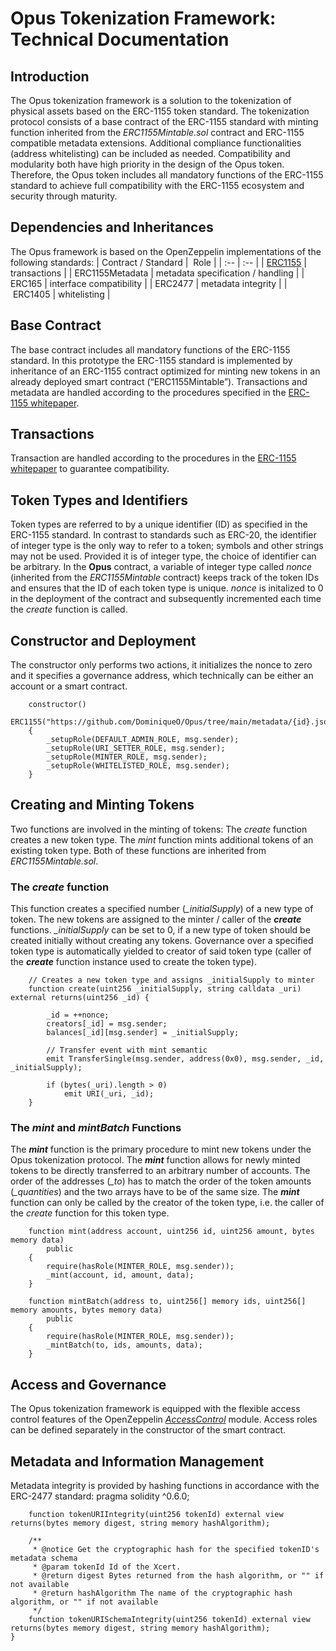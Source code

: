 # Opus Tokenization Framework: Technical Documentation

## Introduction
The Opus tokenization framework is a solution to the tokenization of physical assets based on the ERC-1155 token standard. The tokenization protocol consists of a base contract of the ERC-1155 standard with minting function inherited from the *ERC1155Mintable.sol* contract and ERC-1155 compatible metadata extensions. Additional compliance functionalities (address whitelisting) can be included as needed. Compatibility and modularity both have high priority in the design of the Opus token. Therefore, the Opus token includes all mandatory functions of the ERC-1155 standard to achieve full compatibility with the ERC-1155 ecosystem and security through maturity. 

## Dependencies and Inheritances
The Opus framework is based on the OpenZeppelin implementations of the following standards:
| Contract / Standard |  Role |
| :-- | :-- |
| [ERC1155](https://eips.ethereum.org/EIPS/eip-1155) | transactions |
| ERC1155Metadata | metadata specification / handling |
| ERC165 | interface compatibility |
| ERC2477 | metadata integrity |
| ERC1405 | whitelisting |

## Base Contract

The base contract includes all mandatory functions of the ERC-1155 standard. In this prototype the ERC-1155 standard is implemented by inheritance of an ERC-1155 contract optimized for minting new tokens in an already deployed smart contract (“ERC1155Mintable”). Transactions and metadata are handled according to the procedures specified in the [ERC-1155 whitepaper](https://eips.ethereum.org/EIPS/eip-1155). 


## Transactions
Transaction are handled according to the procedures in the [ERC-1155 whitepaper](https://eips.ethereum.org/EIPS/eip-1155) to guarantee compatibility. 

## Token Types and Identifiers
Token types are referred to by a unique identifier (ID) as specified in the ERC-1155 standard. In contrast to standards such as ERC-20, the identifier of integer type is the only way to refer to a token; symbols and other strings may not be used. Provided it is of integer type, the choice of identifier can be arbitrary. In the **Opus** contract, a variable of integer type called *nonce* (inherited from the *ERC1155Mintable* contract) keeps track of the token IDs and ensures that the ID of each token type is unique. *nonce* is initalized to 0 in the deployment of the contract and subsequently incremented each time the *create* function is called.

## Constructor and Deployment

The constructor only performs two actions, it initializes the nonce to zero and it specifies a governance address, which technically can be either an account or a smart contract. 
```solidity
    constructor()
        ERC1155("https://github.com/DominiqueO/Opus/tree/main/metadata/{id}.json")
    {
        _setupRole(DEFAULT_ADMIN_ROLE, msg.sender);
        _setupRole(URI_SETTER_ROLE, msg.sender);
        _setupRole(MINTER_ROLE, msg.sender);
        _setupRole(WHITELISTED_ROLE, msg.sender);
    }
```

## Creating and Minting Tokens
Two functions are involved in the minting of tokens: The *create* function creates a new token type. The *mint* function mints additional tokens of an existing token type. Both of these functions are inherited from *ERC1155Mintable.sol*. 

### The ***create*** function
This function creates a specified number (*_initialSupply*) of a new type of token. The new tokens are assigned to the minter / caller of the ***create*** functions. *_initialSupply* can be set to 0, if a new type of token should be created initially without creating any tokens. Governance over a specified token type is automatically yielded to creator of said token type (caller of the ***create*** function instance used to create the token type). 

```solidity
    // Creates a new token type and assigns _initialSupply to minter
    function create(uint256 _initialSupply, string calldata _uri) external returns(uint256 _id) {

        _id = ++nonce;
        creators[_id] = msg.sender;
        balances[_id][msg.sender] = _initialSupply;

        // Transfer event with mint semantic
        emit TransferSingle(msg.sender, address(0x0), msg.sender, _id, _initialSupply);

        if (bytes(_uri).length > 0)
            emit URI(_uri, _id);
    }
```

### The *mint* and *mintBatch* Functions
The ***mint*** function is the primary procedure to mint new tokens under the Opus tokenization protocol. The ***mint*** function allows for newly minted tokens to be directly transferred to an arbitrary number of accounts. The order of the addresses (*_to*) has to match the order of the token amounts (*_quantities*) and the two arrays have to be of the same size. The ***mint*** function can only be called by the creator of the token type, i.e. the caller of the *create* function for this token type. 

```solidity
    function mint(address account, uint256 id, uint256 amount, bytes memory data)
        public
    {
        require(hasRole(MINTER_ROLE, msg.sender));
        _mint(account, id, amount, data);
    }

    function mintBatch(address to, uint256[] memory ids, uint256[] memory amounts, bytes memory data)
        public
    {
        require(hasRole(MINTER_ROLE, msg.sender));
        _mintBatch(to, ids, amounts, data);
    }
```

## Access and Governance
The Opus tokenization framework is equipped with the flexible access control features of the OpenZeppelin [*AccessControl*](https://docs.openzeppelin.com/contracts/4.x/api/access) module. Access roles can be defined separately in the constructor of the smart contract. 

## Metadata and Information Management
Metadata integrity is provided by hashing functions in accordance with the ERC-2477 standard:
pragma solidity ^0.6.0;

```solidity
    function tokenURIIntegrity(uint256 tokenId) external view returns(bytes memory digest, string memory hashAlgorithm);
    
    /**
     * @notice Get the cryptographic hash for the specified tokenID's metadata schema
     * @param tokenId Id of the Xcert.
     * @return digest Bytes returned from the hash algorithm, or "" if not available
     * @return hashAlgorithm The name of the cryptographic hash algorithm, or "" if not available
     */
    function tokenURISchemaIntegrity(uint256 tokenId) external view returns(bytes memory digest, string memory hashAlgorithm);
}
```


